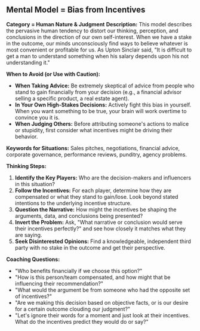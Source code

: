 ## Mental Model = Bias from Incentives

**Category = Human Nature & Judgment**
**Description:** 
This model describes the pervasive human tendency to distort our thinking, perception, and conclusions in the direction of our own self-interest. When we have a stake in the outcome, our minds unconsciously find ways to believe whatever is most convenient or profitable for us. As Upton Sinclair said, "It is difficult to get a man to understand something when his salary depends upon his not understanding it."

**When to Avoid (or Use with Caution):**
- **When Taking Advice:** Be extremely skeptical of advice from people who stand to gain financially from your decision (e.g., a financial advisor selling a specific product, a real estate agent).
- **In Your Own High-Stakes Decisions:** Actively fight this bias in yourself. When you want something to be true, your brain will work overtime to convince you it is.
- **When Judging Others:** Before attributing someone's actions to malice or stupidity, first consider what incentives might be driving their behavior.

**Keywords for Situations:** 
Sales pitches, negotiations, financial advice, corporate governance, performance reviews, punditry, agency problems.

**Thinking Steps:**
1. **Identify the Key Players:** Who are the decision-makers and influencers in this situation?
2. **Follow the Incentives:** For each player, determine how they are compensated or what they stand to gain/lose. Look beyond stated intentions to the underlying incentive structure.
3. **Question the Narrative:** How might the incentives be shaping the arguments, data, and conclusions being presented?
4. **Invert the Problem:** Ask, "What narrative or conclusion would serve their incentives perfectly?" and see how closely it matches what they are saying.
5. **Seek Disinterested Opinions:** Find a knowledgeable, independent third party with no stake in the outcome and get their perspective.

**Coaching Questions:**
- "Who benefits financially if we choose this option?"
- "How is this person/team compensated, and how might that be influencing their recommendation?"
- "What would the argument be from someone who had the opposite set of incentives?"
- "Are we making this decision based on objective facts, or is our desire for a certain outcome clouding our judgment?"
- "Let's ignore their words for a moment and just look at their incentives. What do the incentives predict they would do or say?" 